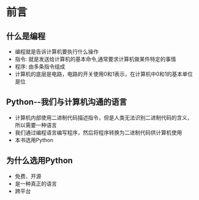# 前言
## 什么是编程
- 编程就是告诉计算机要执行什么操作
- 指令: 就是发送给计算机的基本命令,通常要求计算机做某件特定的事情
- 程序: 由多条指令组成
- 计算机的底层是电路，电路的开关使用0和1表示，在计算机中0和1的基本单位是位
## Python--我们与计算机沟通的语言
- 计算机内部使用二进制代码描述指令，但是人类无法识别二进制代码的含义，所以需要一种语言
- 我们通过编程语言编写程序，然后将程序转换为二进制代码供计算机使用
- 本书选用Python
## 为什么选用Python
- 免费、开源
- 是一种真正的语言
- 跨平台